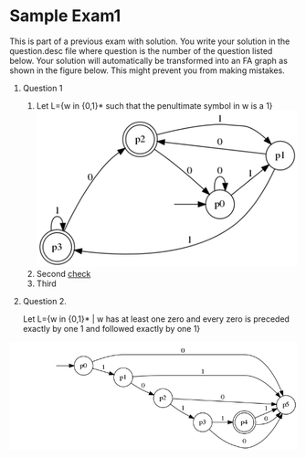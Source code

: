 # Sample Exam1

This is part of a previous exam with solution. You write your solution in the
question.desc file where question is the number of the question listed below. Your solution will automatically be transformed into an FA graph as shown in the figure below. This might prevent you from making mistakes.

1. Question 1
   1. Let L={w in {0,1}*  such that the penultimate symbol in w is a 1}
      ![question1](imgs/1a.png)
   1. Second
   [check](https://github.com/NDU-CSC311/exam1/blob/main/1a.desc)
   1. Third


2. Question 2.

   Let L={w in {0,1}* | w has at least one zero and every zero is preceded exactly by one 1
   and followed exactly by one 1}

![question2](imgs/1b.png)

